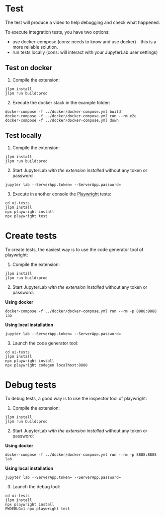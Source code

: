 # Test

The test will produce a video to help debugging and check what happened.

To execute integration tests, you have two options:

- use docker-compose (cons: needs to know and use docker) - this is a more reliable solution.
- run tests locally (cons: will interact with your JupyterLab user settings)

## Test on docker

1. Compile the extension:

```
jlpm install
jlpm run build:prod
```

2. Execute the docker stack in the example folder:

```
docker-compose -f ../docker/docker-compose.yml build
docker-compose -f ../docker/docker-compose.yml run --rm e2e
docker-compose -f ../docker/docker-compose.yml down
```

## Test locally

1. Compile the extension:

```
jlpm install
jlpm run build:prod
```

2. Start JupyterLab _with the extension installed_ without any token or password

```
jupyter lab --ServerApp.token= --ServerApp.password=
```

3. Execute in another console the [Playwright](https://playwright.dev/docs/intro) tests:

```
cd ui-tests
jlpm install
npx playwright install
npx playwright test
```

# Create tests

To create tests, the easiest way is to use the code generator tool of playwright:

1. Compile the extension:

```
jlpm install
jlpm run build:prod
```

2. Start JupyterLab _with the extension installed_ without any token or password:

**Using docker**

```
docker-compose -f ../docker/docker-compose.yml run --rm -p 8888:8888 lab
```

**Using local installation**

```
jupyter lab --ServerApp.token= --ServerApp.password=
```

3. Launch the code generator tool:

```
cd ui-tests
jlpm install
npx playwright install
npx playwright codegen localhost:8888
```

# Debug tests

To debug tests, a good way is to use the inspector tool of playwright:

1. Compile the extension:

```
jlpm install
jlpm run build:prod
```

2. Start JupyterLab _with the extension installed_ without any token or password:

**Using docker**

```
docker-compose -f ../docker/docker-compose.yml run --rm -p 8888:8888 lab
```

**Using local installation**

```
jupyter lab --ServerApp.token= --ServerApp.password=
```

3. Launch the debug tool:

```
cd ui-tests
jlpm install
npx playwright install
PWDEBUG=1 npx playwright test
```
